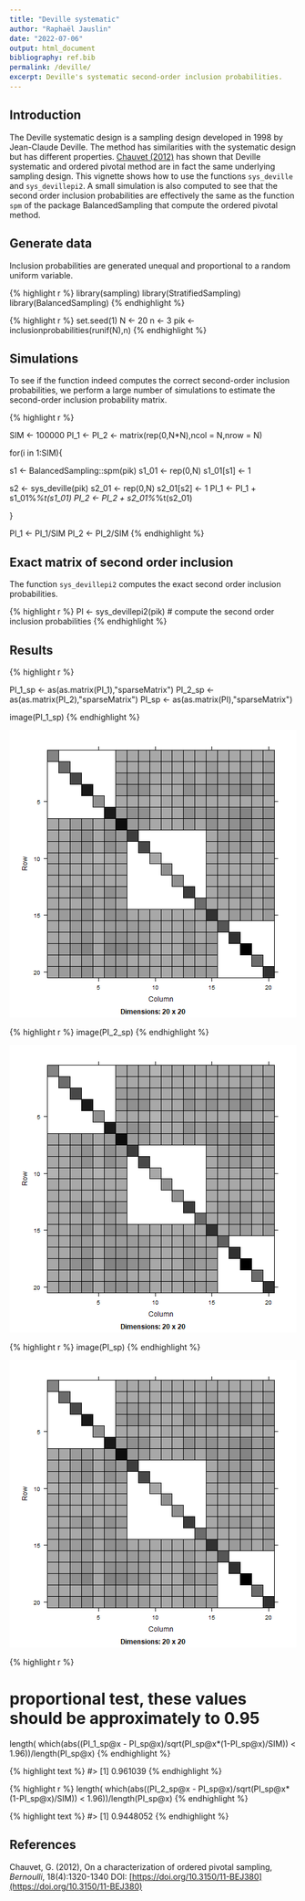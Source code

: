 ```yaml
---
title: "Deville systematic"
author: "Raphaël Jauslin"
date: "2022-07-06"
output: html_document
bibliography: ref.bib
permalink: /deville/
excerpt: Deville's systematic second-order inclusion probabilities.
---
```

  

## Introduction

The Deville systematic design is a sampling design developed in 1998 by Jean-Claude Deville. The method has similarities with the systematic design but has different properties. [Chauvet (2012)](https://doi.org/10.3150/11-BEJ380) has shown that Deville systematic and ordered pivotal method are in fact the same underlying sampling design. This vignette shows how to use the functions `sys_deville` and `sys_devillepi2`. A small simulation is also computed to see that the second order inclusion probabilities are effectively the same as the function `spm` of the package BalancedSampling that compute the ordered pivotal method. 


## Generate data

Inclusion probabilities are generated unequal and proportional to a random uniform variable.

{% highlight r %}
library(sampling)
library(StratifiedSampling)
library(BalancedSampling)
{% endhighlight %}


{% highlight r %}
set.seed(1)
N <- 20
n <- 3
pik <- inclusionprobabilities(runif(N),n)
{% endhighlight %}


## Simulations

To see if the function indeed computes the correct second-order inclusion probabilities, we perform a large number of simulations to estimate the second-order inclusion probability matrix. 

{% highlight r %}

SIM <- 100000
PI_1 <-  PI_2 <-  matrix(rep(0,N*N),ncol = N,nrow = N)

for(i in 1:SIM){
  
  s1 <- BalancedSampling::spm(pik)
  s1_01 <- rep(0,N)
  s1_01[s1] <- 1
  
  s2 <- sys_deville(pik)
  s2_01 <- rep(0,N)
  s2_01[s2] <- 1
  PI_1 <- PI_1 + s1_01%*%t(s1_01)
  PI_2 <- PI_2 + s2_01%*%t(s2_01)

}

PI_1 <- PI_1/SIM
PI_2 <- PI_2/SIM
{% endhighlight %}


## Exact matrix of second order inclusion
The function `sys_devillepi2` computes the exact second order inclusion probabilities. 


{% highlight r %}
PI <- sys_devillepi2(pik) # compute the second order inclusion probabilities
{% endhighlight %}

## Results


{% highlight r %}

PI_1_sp <- as(as.matrix(PI_1),"sparseMatrix")
PI_2_sp <- as(as.matrix(PI_2),"sparseMatrix")
PI_sp <- as(as.matrix(PI),"sparseMatrix")

image(PI_1_sp)
{% endhighlight %}

![center](/figs/sysDev/unnamed-chunk-4-1.png)

{% highlight r %}
image(PI_2_sp)
{% endhighlight %}

![center](/figs/sysDev/unnamed-chunk-4-2.png)

{% highlight r %}
image(PI_sp)
{% endhighlight %}

![center](/figs/sysDev/unnamed-chunk-4-3.png)

{% highlight r %}


# proportional test, these values should be approximately to 0.95
length( which(abs((PI_1_sp@x - PI_sp@x)/sqrt(PI_sp@x*(1-PI_sp@x)/SIM)) < 1.96))/length(PI_sp@x)
{% endhighlight %}



{% highlight text %}
#> [1] 0.961039
{% endhighlight %}



{% highlight r %}
length( which(abs((PI_2_sp@x - PI_sp@x)/sqrt(PI_sp@x*(1-PI_sp@x)/SIM)) < 1.96))/length(PI_sp@x)
{% endhighlight %}



{% highlight text %}
#> [1] 0.9448052
{% endhighlight %}


## References

Chauvet, G. (2012), On a characterization of ordered pivotal sampling, *Bernoulli*, 18(4):1320-1340
DOI: [https://doi.org/10.3150/11-BEJ380](https://doi.org/10.3150/11-BEJ380)